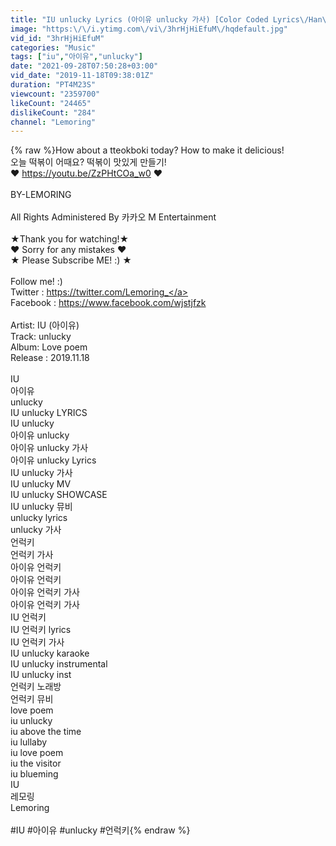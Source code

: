 ```yaml
---
title: "IU unlucky Lyrics (아이유 unlucky 가사) [Color Coded Lyrics\/Han\/Rom\/Eng]"
image: "https:\/\/i.ytimg.com\/vi\/3hrHjHiEfuM\/hqdefault.jpg"
vid_id: "3hrHjHiEfuM"
categories: "Music"
tags: ["iu","아이유","unlucky"]
date: "2021-09-28T07:50:28+03:00"
vid_date: "2019-11-18T09:38:01Z"
duration: "PT4M23S"
viewcount: "2359700"
likeCount: "24465"
dislikeCount: "284"
channel: "Lemoring"
---
```

{% raw %}How about a tteokboki today? How to make it delicious!<br />오늘 떡볶이 어때요? 떡볶이 맛있게 만들기!<br />♥ <a rel="nofollow" target="blank" href="https://youtu.be/ZzPHtCOa_w0">https://youtu.be/ZzPHtCOa_w0</a> ♥<br /><br />BY-LEMORING<br /><br />All Rights Administered By 카카오 M Entertainment<br /><br />★Thank you for watching!★<br />♥ Sorry for any mistakes ♥<br />★ Please Subscribe ME! :) ★<br /><br />Follow me! :)<br />Twitter : <a rel="nofollow" target="blank" href="https://twitter.com/Lemoring_">https://twitter.com/Lemoring_</a><br />Facebook : <a rel="nofollow" target="blank" href="https://www.facebook.com/wjstjfzk">https://www.facebook.com/wjstjfzk</a><br /><br />Artist: IU (아이유)<br />Track: unlucky<br />Album: Love poem<br />Release : 2019.11.18<br /><br />IU<br />아이유<br />unlucky<br />IU unlucky LYRICS<br />IU unlucky<br />아이유 unlucky<br />아이유 unlucky 가사<br />아이유 unlucky Lyrics<br />IU unlucky 가사<br />IU unlucky MV<br />IU unlucky SHOWCASE<br />IU unlucky 뮤비<br />unlucky lyrics<br />unlucky 가사<br />언럭키<br />언럭키 가사<br />아이유 언럭키<br />아이유 언럭키<br />아이유 언럭키 가사<br />아이유 언럭키 가사<br />IU 언럭키<br />IU 언럭키 lyrics<br />IU 언럭키 가사<br />IU unlucky karaoke<br />IU unlucky instrumental<br />IU unlucky inst<br />언럭키 노래방<br />언럭키 뮤비<br />love poem<br />iu unlucky<br />iu above the time<br />iu lullaby<br />iu love poem<br />iu the visitor<br />iu blueming<br />IU<br />레모링<br />Lemoring<br /><br />#IU #아이유 #unlucky #언럭키{% endraw %}
